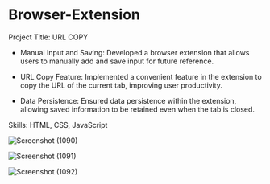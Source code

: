 # Browser-Extension
Project Title: URL COPY

- Manual Input and Saving: Developed a browser extension that allows users to manually add and save input for future reference.

- URL Copy Feature: Implemented a convenient feature in the extension to copy the URL of the current tab, improving user productivity.

- Data Persistence: Ensured data persistence within the extension, allowing saved information to be retained even when the tab is closed.

 Skills: HTML, CSS, JavaScript


![Screenshot (1090)](https://github.com/harshit-choudhary798/Chrome-Extension/assets/111317199/adf76b03-66c2-4fe9-b1a4-bfc884e9318c)


![Screenshot (1091)](https://github.com/harshit-choudhary798/Chrome-Extension/assets/111317199/88a6529e-b6de-4fdb-81ce-b08661638128)


![Screenshot (1092)](https://github.com/harshit-choudhary798/Chrome-Extension/assets/111317199/43d72043-4b67-48f7-b05f-19f86a80895f)
